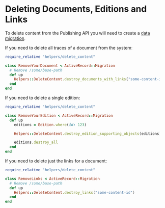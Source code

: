 # Deleting Documents, Editions and Links

To delete content from the Publishing API you will need to create a [data
migration][data-migration].

If you need to delete all traces of a document from the system:

```ruby
require_relative "helpers/delete_content"

class RemoveYourDocument < ActiveRecord::Migration
  # Remove /some/base-path
  def up
    Helpers::DeleteContent.destroy_documents_with_links("some-content-id")
  end
end
```

If you need to delete a single edition:

```ruby
require_relative "helpers/delete_content"

class RemoveYourEdition < ActiveRecord::Migration
  def up
    editions = Edition.where(id: 123)

    Helpers::DeleteContent.destroy_edition_supporting_objects(editions)

    editions.destroy_all
  end
end
```

If you need to delete just the links for a document:

```ruby
require_relative "helpers/delete_content"

class RemoveLinks < ActiveRecord::Migration
  # Remove /some/base-path
  def up
    Helpers::DeleteContent.destroy_links("some-content-id")
  end
end
```

[data-migration]: https://github.com/alphagov/publishing-api/blob/main/docs/data-migration.md#are-you-writing-a-migration-to-change-publishing-api-data
